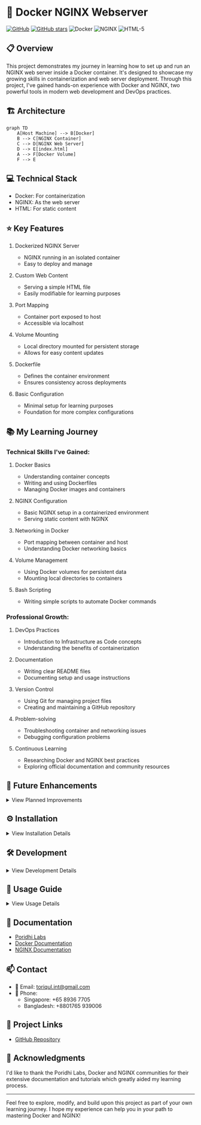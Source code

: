 # 🚀 Docker NGINX Webserver

[![GitHub](https://img.shields.io/badge/GitHub-docker--nginx--webserver-blue?style=flat&logo=github)](https://github.com/TheToriqul/docker-nginx-webserver)
[![GitHub stars](https://img.shields.io/github/stars/TheToriqul/docker-nginx-webserver?style=social)](https://github.com/TheToriqul/docker-nginx-webserver/stargazers)
![Docker](https://img.shields.io/badge/Docker-2CA5E0?style=for-the-badge&logo=docker&logoColor=white)
![NGINX](https://img.shields.io/badge/Nginx-009639?style=for-the-badge&logo=nginx&logoColor=white)
![HTML-5](https://img.shields.io/badge/HTML5-E34F26?style=for-the-badge&logo=html5&logoColor=white)

## 📋 Overview

This project demonstrates my journey in learning how to set up and run an NGINX web server inside a Docker container. It's designed to showcase my growing skills in containerization and web server deployment. Through this project, I've gained hands-on experience with Docker and NGINX, two powerful tools in modern web development and DevOps practices.

## 🏗 Architecture

```mermaid
graph TD
    A[Host Machine] --> B[Docker]
    B --> C[NGINX Container]
    C --> D[NGINX Web Server]
    D --> E[index.html]
    A --> F[Docker Volume]
    F --> E
```

## 💻 Technical Stack

- Docker: For containerization
- NGINX: As the web server
- HTML: For static content

## ⭐ Key Features

1. Dockerized NGINX Server

   - NGINX running in an isolated container
   - Easy to deploy and manage

2. Custom Web Content

   - Serving a simple HTML file
   - Easily modifiable for learning purposes

3. Port Mapping

   - Container port exposed to host
   - Accessible via localhost

4. Volume Mounting

   - Local directory mounted for persistent storage
   - Allows for easy content updates

5. Dockerfile

   - Defines the container environment
   - Ensures consistency across deployments

6. Basic Configuration
   - Minimal setup for learning purposes
   - Foundation for more complex configurations

## 📚 My Learning Journey

### Technical Skills I've Gained:

1. Docker Basics

   - Understanding container concepts
   - Writing and using Dockerfiles
   - Managing Docker images and containers

2. NGINX Configuration

   - Basic NGINX setup in a containerized environment
   - Serving static content with NGINX

3. Networking in Docker

   - Port mapping between container and host
   - Understanding Docker networking basics

4. Volume Management

   - Using Docker volumes for persistent data
   - Mounting local directories to containers

5. Bash Scripting
   - Writing simple scripts to automate Docker commands

### Professional Growth:

1. DevOps Practices

   - Introduction to Infrastructure as Code concepts
   - Understanding the benefits of containerization

2. Documentation

   - Writing clear README files
   - Documenting setup and usage instructions

3. Version Control

   - Using Git for managing project files
   - Creating and maintaining a GitHub repository

4. Problem-solving

   - Troubleshooting container and networking issues
   - Debugging configuration problems

5. Continuous Learning
   - Researching Docker and NGINX best practices
   - Exploring official documentation and community resources

## 🔄 Future Enhancements

<details>
<summary>View Planned Improvements</summary>

1. Implement HTTPS using Let's Encrypt
2. Add custom NGINX configuration for better performance
3. Create a multi-container setup with a backend API
4. Implement logging and monitoring solutions
5. Optimize the Dockerfile for a production environment
6. Explore Docker Compose for easier management
</details>

## ⚙️ Installation

<details>
<summary>View Installation Details</summary>

### Prerequisites

- Docker installed on your system
- Git for cloning the repository

### Setup Steps

1. Clone the repository:

   ```bash
   git clone https://github.com/TheToriqul/docker-nginx-webserver.git
   cd docker-nginx-webserver
   ```

2. Build the Docker image:

   ```bash
   docker build -t my-nginx .
   ```

3. Run the container:
   ```bash
   docker run --name nginx-server -p 8080:80 -d my-nginx
   ```

### Configuration

No additional configuration is needed for basic usage.

</details>

## 🛠 Development

<details>
<summary>View Development Details</summary>

### Build Process

To rebuild the image after making changes:

```bash
docker build -t my-nginx .
```

### Testing

Test the setup by accessing `http://localhost:80` in a web browser after starting the container.

You can also use the `curl` command as mentioned in the Usage Guide to verify the server's response.

### Deployment

For local deployment, use the run command mentioned in the setup steps.

### Container Management

Use the commands listed in the Usage Guide for starting, stopping, viewing logs, and removing the container during your development process.

</details>

## 📖 Usage Guide

<details>
<summary>View Usage Details</summary>

### Basic Usage

1. After running the container, open a web browser and go to `http://localhost:80`
2. You should see the default NGINX welcome page or your custom HTML content

### Verifying the NGINX Server

To verify the container is running:

```bash
docker ps
```

This command lists all running containers. You should see **nginx-server** listed.

To verify that the NGINX server is serving your content, use:

```bash
curl http://localhost:80
```

You should see the following output (or your custom HTML content):

```html
Your custom HTML content
```

### Modifying Content

1. Edit the `index.html` file in the project directory
2. Rebuild the Docker image and run a new container to see changes

### Managing the NGINX Container

**Stopping the Container**
To stop the running NGINX container:

```bash
docker stop nginx-server
```

**Starting the Container**
To start the stopped container:

```bash
docker start nginx-server
```

**Viewing Container Logs**
To view the logs of the NGINX container:

```bash
docker logs nginx-server
```

**Removing the Container**
To remove the NGINX container, first ensure it is stopped:

```bash
docker stop nginx-server
```

Then remove the container:

```bash
docker rm nginx-server
```

</details>

## 📝 Documentation

- [Poridhi Labs](https://poridhi.io/)
- [Docker Documentation](https://docs.docker.com/)
- [NGINX Documentation](https://nginx.org/en/docs/)

## 📫 Contact

- 📧 Email: toriqul.int@gmail.com
- 📱 Phone:
  - Singapore: +65 8936 7705
  - Bangladesh: +8801765 939006

## 🔗 Project Links

- [GitHub Repository](https://github.com/TheToriqul/docker-nginx-webserver)

## 👏 Acknowledgments

I'd like to thank the Poridhi Labs, Docker and NGINX communities for their extensive documentation and tutorials which greatly aided my learning process.

---

Feel free to explore, modify, and build upon this project as part of your own learning journey. I hope my experience can help you in your path to mastering Docker and NGINX!
